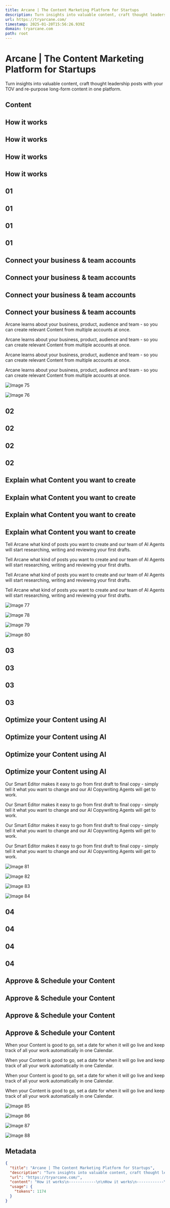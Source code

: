 ```yaml
---
title: Arcane | The Content Marketing Platform for Startups
description: Turn insights into valuable content, craft thought leadership posts with your TOV and re-purpose long-form content in one platform.
url: https://tryarcane.com/
timestamp: 2025-01-20T15:56:26.939Z
domain: tryarcane.com
path: root
---
```


# Arcane | The Content Marketing Platform for Startups


Turn insights into valuable content, craft thought leadership posts with your TOV and re-purpose long-form content in one platform.


## Content

How it works
------------

How it works
------------

How it works
------------

How it works
------------

01
--

01
--

01
--

01
--

Connect your business & team accounts
-------------------------------------

Connect your business & team accounts
-------------------------------------

Connect your business & team accounts
-------------------------------------

Connect your business & team accounts
-------------------------------------

Arcane learns about your business, product, audience and team - so you can create relevant Content from multiple accounts at once.

Arcane learns about your business, product, audience and team - so you can create relevant Content from multiple accounts at once.

Arcane learns about your business, product, audience and team - so you can create relevant Content from multiple accounts at once.

Arcane learns about your business, product, audience and team - so you can create relevant Content from multiple accounts at once.

![Image 75](https://framerusercontent.com/images/kJxSGMYonUwmDtjBQ1imhuk1S0.png)

![Image 76](https://framerusercontent.com/images/CbscvHK5KcKIrCZq9WkcHgmdc.png)

02
--

02
--

02
--

02
--

Explain what Content you want to create
---------------------------------------

Explain what Content you want to create
---------------------------------------

Explain what Content you want to create
---------------------------------------

Explain what Content you want to create
---------------------------------------

Tell Arcane what kind of posts you want to create and our team of AI Agents will start researching, writing and reviewing your first drafts.

Tell Arcane what kind of posts you want to create and our team of AI Agents will start researching, writing and reviewing your first drafts.

Tell Arcane what kind of posts you want to create and our team of AI Agents will start researching, writing and reviewing your first drafts.

Tell Arcane what kind of posts you want to create and our team of AI Agents will start researching, writing and reviewing your first drafts.

![Image 77](https://framerusercontent.com/images/kl8LxtAmr7Hk3z0BkXEYjc8fi3o.png)

![Image 78](https://framerusercontent.com/images/kl8LxtAmr7Hk3z0BkXEYjc8fi3o.png)

![Image 79](https://framerusercontent.com/images/kl8LxtAmr7Hk3z0BkXEYjc8fi3o.png)

![Image 80](https://framerusercontent.com/images/kl8LxtAmr7Hk3z0BkXEYjc8fi3o.png)

03
--

03
--

03
--

03
--

Optimize your Content using AI
------------------------------

Optimize your Content using AI
------------------------------

Optimize your Content using AI
------------------------------

Optimize your Content using AI
------------------------------

Our Smart Editor makes it easy to go from first draft to final copy - simply tell it what you want to change and our AI Copywriting Agents will get to work.

Our Smart Editor makes it easy to go from first draft to final copy - simply tell it what you want to change and our AI Copywriting Agents will get to work.

Our Smart Editor makes it easy to go from first draft to final copy - simply tell it what you want to change and our AI Copywriting Agents will get to work.

Our Smart Editor makes it easy to go from first draft to final copy - simply tell it what you want to change and our AI Copywriting Agents will get to work.

![Image 81](https://framerusercontent.com/images/bTy6Bd0NiQXQVzWvj6SX8WgPnj4.png)

![Image 82](https://framerusercontent.com/images/bTy6Bd0NiQXQVzWvj6SX8WgPnj4.png)

![Image 83](https://framerusercontent.com/images/bTy6Bd0NiQXQVzWvj6SX8WgPnj4.png)

![Image 84](https://framerusercontent.com/images/bTy6Bd0NiQXQVzWvj6SX8WgPnj4.png)

04
--

04
--

04
--

04
--

Approve & Schedule your Content
-------------------------------

Approve & Schedule your Content
-------------------------------

Approve & Schedule your Content
-------------------------------

Approve & Schedule your Content
-------------------------------

When your Content is good to go, set a date for when it will go live and keep track of all your work automatically in one Calendar.

When your Content is good to go, set a date for when it will go live and keep track of all your work automatically in one Calendar.

When your Content is good to go, set a date for when it will go live and keep track of all your work automatically in one Calendar.

When your Content is good to go, set a date for when it will go live and keep track of all your work automatically in one Calendar.

![Image 85](https://framerusercontent.com/images/WK6cdW41s7CSsCJs592OfrCyuX8.png)

![Image 86](https://framerusercontent.com/images/WK6cdW41s7CSsCJs592OfrCyuX8.png)

![Image 87](https://framerusercontent.com/images/WK6cdW41s7CSsCJs592OfrCyuX8.png)

![Image 88](https://framerusercontent.com/images/WK6cdW41s7CSsCJs592OfrCyuX8.png)

## Metadata

```json
{
  "title": "Arcane | The Content Marketing Platform for Startups",
  "description": "Turn insights into valuable content, craft thought leadership posts with your TOV and re-purpose long-form content in one platform.",
  "url": "https://tryarcane.com/",
  "content": "How it works\n------------\n\nHow it works\n------------\n\nHow it works\n------------\n\nHow it works\n------------\n\n01\n--\n\n01\n--\n\n01\n--\n\n01\n--\n\nConnect your business & team accounts\n-------------------------------------\n\nConnect your business & team accounts\n-------------------------------------\n\nConnect your business & team accounts\n-------------------------------------\n\nConnect your business & team accounts\n-------------------------------------\n\nArcane learns about your business, product, audience and team - so you can create relevant Content from multiple accounts at once.\n\nArcane learns about your business, product, audience and team - so you can create relevant Content from multiple accounts at once.\n\nArcane learns about your business, product, audience and team - so you can create relevant Content from multiple accounts at once.\n\nArcane learns about your business, product, audience and team - so you can create relevant Content from multiple accounts at once.\n\n![Image 75](https://framerusercontent.com/images/kJxSGMYonUwmDtjBQ1imhuk1S0.png)\n\n![Image 76](https://framerusercontent.com/images/CbscvHK5KcKIrCZq9WkcHgmdc.png)\n\n02\n--\n\n02\n--\n\n02\n--\n\n02\n--\n\nExplain what Content you want to create\n---------------------------------------\n\nExplain what Content you want to create\n---------------------------------------\n\nExplain what Content you want to create\n---------------------------------------\n\nExplain what Content you want to create\n---------------------------------------\n\nTell Arcane what kind of posts you want to create and our team of AI Agents will start researching, writing and reviewing your first drafts.\n\nTell Arcane what kind of posts you want to create and our team of AI Agents will start researching, writing and reviewing your first drafts.\n\nTell Arcane what kind of posts you want to create and our team of AI Agents will start researching, writing and reviewing your first drafts.\n\nTell Arcane what kind of posts you want to create and our team of AI Agents will start researching, writing and reviewing your first drafts.\n\n![Image 77](https://framerusercontent.com/images/kl8LxtAmr7Hk3z0BkXEYjc8fi3o.png)\n\n![Image 78](https://framerusercontent.com/images/kl8LxtAmr7Hk3z0BkXEYjc8fi3o.png)\n\n![Image 79](https://framerusercontent.com/images/kl8LxtAmr7Hk3z0BkXEYjc8fi3o.png)\n\n![Image 80](https://framerusercontent.com/images/kl8LxtAmr7Hk3z0BkXEYjc8fi3o.png)\n\n03\n--\n\n03\n--\n\n03\n--\n\n03\n--\n\nOptimize your Content using AI\n------------------------------\n\nOptimize your Content using AI\n------------------------------\n\nOptimize your Content using AI\n------------------------------\n\nOptimize your Content using AI\n------------------------------\n\nOur Smart Editor makes it easy to go from first draft to final copy - simply tell it what you want to change and our AI Copywriting Agents will get to work.\n\nOur Smart Editor makes it easy to go from first draft to final copy - simply tell it what you want to change and our AI Copywriting Agents will get to work.\n\nOur Smart Editor makes it easy to go from first draft to final copy - simply tell it what you want to change and our AI Copywriting Agents will get to work.\n\nOur Smart Editor makes it easy to go from first draft to final copy - simply tell it what you want to change and our AI Copywriting Agents will get to work.\n\n![Image 81](https://framerusercontent.com/images/bTy6Bd0NiQXQVzWvj6SX8WgPnj4.png)\n\n![Image 82](https://framerusercontent.com/images/bTy6Bd0NiQXQVzWvj6SX8WgPnj4.png)\n\n![Image 83](https://framerusercontent.com/images/bTy6Bd0NiQXQVzWvj6SX8WgPnj4.png)\n\n![Image 84](https://framerusercontent.com/images/bTy6Bd0NiQXQVzWvj6SX8WgPnj4.png)\n\n04\n--\n\n04\n--\n\n04\n--\n\n04\n--\n\nApprove & Schedule your Content\n-------------------------------\n\nApprove & Schedule your Content\n-------------------------------\n\nApprove & Schedule your Content\n-------------------------------\n\nApprove & Schedule your Content\n-------------------------------\n\nWhen your Content is good to go, set a date for when it will go live and keep track of all your work automatically in one Calendar.\n\nWhen your Content is good to go, set a date for when it will go live and keep track of all your work automatically in one Calendar.\n\nWhen your Content is good to go, set a date for when it will go live and keep track of all your work automatically in one Calendar.\n\nWhen your Content is good to go, set a date for when it will go live and keep track of all your work automatically in one Calendar.\n\n![Image 85](https://framerusercontent.com/images/WK6cdW41s7CSsCJs592OfrCyuX8.png)\n\n![Image 86](https://framerusercontent.com/images/WK6cdW41s7CSsCJs592OfrCyuX8.png)\n\n![Image 87](https://framerusercontent.com/images/WK6cdW41s7CSsCJs592OfrCyuX8.png)\n\n![Image 88](https://framerusercontent.com/images/WK6cdW41s7CSsCJs592OfrCyuX8.png)",
  "usage": {
    "tokens": 1174
  }
}
```

